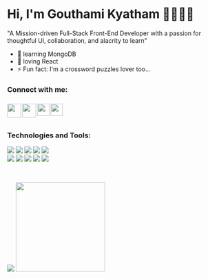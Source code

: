 # Hi, I'm Gouthami Kyatham 👋👨🏻‍💻 
"A Mission-driven Full-Stack Front-End Developer with a passion for thoughtful UI, collaboration, and alacrity to learn"
<br>

- 🧠 learning MongoDB
- 💜 loving React
- ⚡ Fun fact: I'm a crossword puzzles lover too...

<h3>Connect with me:<h3>
<p>
   <a href="https://twitter.com/GouthamiKyatham">
    <img align="left" src="https://image.flaticon.com/icons/svg/733/733579.svg" width="32px"  />
  </a>
  <a href="mailto:gouthamikyatham4@gmail.com">
    <img align="left" src="https://image.flaticon.com/icons/svg/732/732200.svg" width="32px"  />
  </a>
  <a href="https://www.linkedin.com/in/gouthami-kyatham-80b043119/">
    <img align="left" src="https://image.flaticon.com/icons/svg/174/174857.svg" width="28px" />
  </a>
  <a href="https://www.hackerrank.com/gouthamikyatham4?hr_r=1">
    <img align="left" src="https://brandfolder.com/hackerrank/logo/hackerrank-primary-logo.png" width="28px"  />
  </a>
</p>
<br/>
<br/>

<h3> Technologies and Tools: </h3>
<p>
  <img src="https://img.shields.io/badge/html5%20-%23E34F26.svg?&style=for-the-badge&logo=html5&logoColor=white"/>
  <img src="https://img.shields.io/badge/css3%20-%231572B6.svg?&style=for-the-badge&logo=css3&logoColor=white"/>
  <img src="https://img.shields.io/badge/javascript%20-%23323330.svg?&style=for-the-badge&logo=javascript&logoColor=%23F7DF1E"/>
  <img src="https://img.shields.io/badge/bootstrap%20-%23563D7C.svg?&style=for-the-badge&logo=bootstrap&logoColor=white"/>
  <img src="https://img.shields.io/badge/react%20-%2320232a.svg?&style=for-the-badge&logo=react&logoColor=%2361DAFB"/>
  <br/>
  <img src="https://img.shields.io/badge/redux%20-%23593d88.svg?&style=for-the-badge&logo=redux&logoColor=white"/>
  <img src="https://img.shields.io/badge/material%20ui%20-%230081CB.svg?&style=for-the-badge&logo=material-ui&logoColor=white"/>
  <img src="https://img.shields.io/badge/GIT%20-%23cb3a37.svg?&style=for-the-badge&logo=git&logoColor=white"/>
  <img src="https://img.shields.io/badge/node%20-%23E34F26.svg?&style=for-the-badge&logo=javascript&logoColor=white"/>
  <img src="https://img.shields.io/badge/express%20-%23E34F26.svg?&style=for-the-badge&logo=javascript&logoColor=white"/>
  
</p>
<br>
<p align='left'>
  <img src="https://github-readme-stats.vercel.app/api/top-langs/?username=gouthamikr&theme=tokyonight"/>

<img src="https://github-readme-stats.vercel.app/api?username=gouthamikr&show_icons=true&theme=radical" height="207px" />
</P>


[Portfolio]: https://gouthamikr.github.io
